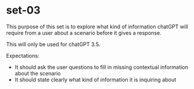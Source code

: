 # set-03

This purpose of this set is to explore what kind of information chatGPT will require from a user about a scenario before it gives a response.

This will only be used for chatGPT 3.5.

Expectations:

- It should ask the user questions to fill in missing contextual information about the scenario
- It should state clearly what kind of information it is inquiring about



